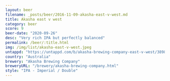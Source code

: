 ```yaml
---
layout: beer
filename: _posts/beer/2016-11-09-akasha-east-v-west.md
title: Akasha east v west
category: beer
score: 9
beer-date: "2020-09-26"
desc: "Very rich IPA but perfectly balanced"
permalink: /beer/:title.html
img: /img/list/akasha-east-v-west.jpeg
untappd: "https://untappd.com/b/akasha-brewing-company-east-v-west/3898767"
country: "Australia"
brewery: "Akasha Brewing Company"
breweryURL: "/brewery/akasha-brewing-company.html"
style: "IPA - Imperial / Double"
---
```

